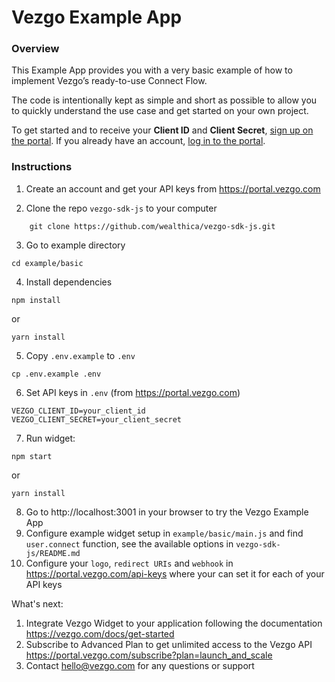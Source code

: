 # Vezgo Example App

### Overview

This Example App provides you with a very basic example of how to implement Vezgo’s ready-to-use Connect Flow.

The code is intentionally kept as simple and short as possible to allow you to quickly understand the use case and get started on your own project.

To get started and to receive your **Client ID** and **Client Secret**, [sign up on the portal](https://portal.vezgo.com/sign-up). If you already have an account, [log in to the portal](https://portal.vezgo.com/sign-in).

### Instructions

1. Create an account and get your API keys from https://portal.vezgo.com

2. Clone the repo `vezgo-sdk-js` to your computer
```
    git clone https://github.com/wealthica/vezgo-sdk-js.git
```

3. Go to example directory
```
cd example/basic
```

4. Install dependencies
```
npm install
```
or
```
yarn install
```

5. Copy `.env.example` to `.env`

```
cp .env.example .env
```

6. Set API keys in `.env` (from https://portal.vezgo.com)

```
VEZGO_CLIENT_ID=your_client_id
VEZGO_CLIENT_SECRET=your_client_secret
```

7. Run widget:

```
npm start
```
or
```
yarn install
```

8. Go to http://localhost:3001 in your browser to try the Vezgo Example App
9. Configure example widget setup in `example/basic/main.js` and find `user.connect` function, see the available options in `vezgo-sdk-js/README.md`
10. Configure your `logo`, `redirect URIs` and `webhook` in https://portal.vezgo.com/api-keys where your can set it for each of your API keys

What's next:
1. Integrate Vezgo Widget to your application following the documentation https://vezgo.com/docs/get-started
2. Subscribe to Advanced Plan to get unlimited access to the Vezgo API https://portal.vezgo.com/subscribe?plan=launch_and_scale
3. Contact hello@vezgo.com for any questions or support
